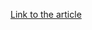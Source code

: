 [Link to the article](https://blog.malwarebytes.com/trojans/2021/03/perkiler-malware-turns-to-smb-brute-force-to-spread/)
